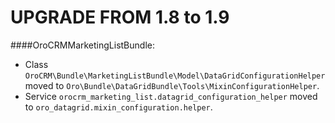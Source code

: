 UPGRADE FROM 1.8 to 1.9
=======================

####OroCRMMarketingListBundle:

- Class `OroCRM\Bundle\MarketingListBundle\Model\DataGridConfigurationHelper` moved to `Oro\Bundle\DataGridBundle\Tools\MixinConfigurationHelper`.
- Service `orocrm_marketing_list.datagrid_configuration_helper` moved to `oro_datagrid.mixin_configuration.helper`.
